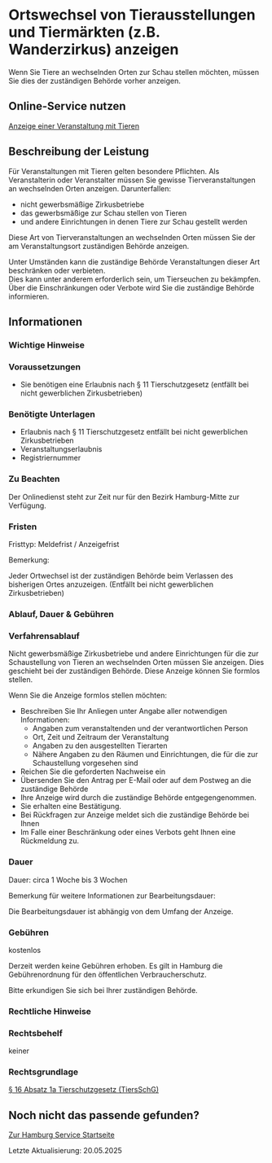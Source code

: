 




Ortswechsel von Tierausstellungen und Tiermärkten (z.B. Wanderzirkus) anzeigen
==============================================================================

Wenn Sie Tiere an wechselnden Orten zur Schau stellen möchten, müssen Sie dies der zuständigen Behörde vorher anzeigen.

Online-Service nutzen
---------------------

[Anzeige einer Veranstaltung mit Tieren](https://serviceportal.hamburg.de/HamburgGateway/Service/Entry?id=AFM_tiermk&location=020000000000)

Beschreibung der Leistung
-------------------------

Für Veranstaltungen mit Tieren gelten besondere Pflichten. Als Veranstalterin oder Veranstalter müssen Sie gewisse Tierveranstaltungen an wechselnden Orten anzeigen. Darunterfallen:

* nicht gewerbsmäßige Zirkusbetriebe
* das gewerbsmäßige zur Schau stellen von Tieren
* und andere Einrichtungen in denen Tiere zur Schau gestellt werden

Diese Art von Tierveranstaltungen an wechselnden Orten müssen Sie der am Veranstaltungsort zuständigen Behörde anzeigen.  
  
Unter Umständen kann die zuständige Behörde Veranstaltungen dieser Art beschränken oder verbieten.  
Dies kann unter anderem erforderlich sein, um Tierseuchen zu bekämpfen. Über die Einschränkungen oder Verbote wird Sie die zuständige Behörde informieren.

Informationen
-------------

### Wichtige Hinweise

### Voraussetzungen

* Sie benötigen eine Erlaubnis nach § 11 Tierschutzgesetz (entfällt bei nicht gewerblichen Zirkusbetrieben)

### Benötigte Unterlagen

* Erlaubnis nach § 11 Tierschutzgesetz entfällt bei nicht gewerblichen Zirkusbetrieben
* Veranstaltungserlaubnis
* Registriernummer

### Zu Beachten

Der Onlinedienst steht zur Zeit nur für den Bezirk Hamburg-Mitte zur Verfügung.

### Fristen

Fristtyp: Meldefrist / Anzeigefrist  
  
  
  
Bemerkung:  
  
Jeder Ortwechsel ist der zuständigen Behörde beim Verlassen des bisherigen Ortes anzuzeigen. (Entfällt bei nicht gewerblichen Zirkusbetrieben)

### Ablauf, Dauer & Gebühren

### Verfahrensablauf

Nicht gewerbsmäßige Zirkusbetriebe und andere Einrichtungen für die zur Schaustellung von Tieren an wechselnden Orten müssen Sie anzeigen. Dies geschieht bei der zuständigen Behörde. Diese Anzeige können Sie formlos stellen.  
  
Wenn Sie die Anzeige formlos stellen möchten:

* Beschreiben Sie Ihr Anliegen unter Angabe aller notwendigen Informationen:
  + Angaben zum veranstaltenden und der verantwortlichen Person
  + Ort, Zeit und Zeitraum der Veranstaltung
  + Angaben zu den ausgestellten Tierarten
  + Nähere Angaben zu den Räumen und Einrichtungen, die für die zur Schaustellung vorgesehen sind
* Reichen Sie die geforderten Nachweise ein
* Übersenden Sie den Antrag per E-Mail oder auf dem Postweg an die zuständige Behörde
* Ihre Anzeige wird durch die zuständige Behörde entgegengenommen.
* Sie erhalten eine Bestätigung.
* Bei Rückfragen zur Anzeige meldet sich die zuständige Behörde bei Ihnen
* Im Falle einer Beschränkung oder eines Verbots geht Ihnen eine Rückmeldung zu.

### Dauer

Dauer: circa 1 Woche bis 3 Wochen  
  
  
  
Bemerkung für weitere Informationen zur Bearbeitungsdauer:  
  
Die Bearbeitungsdauer ist abhängig von dem Umfang der Anzeige.

### Gebühren

kostenlos  
  
  
  
Derzeit werden keine Gebühren erhoben. Es gilt in Hamburg die Gebührenordnung für den öffentlichen Verbraucherschutz.  
  
  
  
Bitte erkundigen Sie sich bei Ihrer zuständigen Behörde.

### Rechtliche Hinweise

### Rechtsbehelf

keiner

### Rechtsgrundlage

[§ 16 Absatz 1a Tierschutzgesetz (TiersSchG)](https://www.gesetze-im-internet.de/tierschg/__16.html)

Noch nicht das passende gefunden?
---------------------------------

 [Zur Hamburg Service Startseite](/service/)

Letzte Aktualisierung: 20.05.2025

